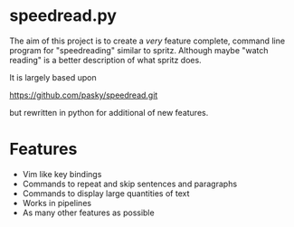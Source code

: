 # speedread.py

The aim of this project is to create a *very* feature complete, command line
program for "speedreading" similar to spritz. Although maybe "watch reading"
is a better description of what spritz does.

It is largely based upon

   https://github.com/pasky/speedread.git

but rewritten in python for additional of new features.

# Features

* Vim like key bindings
* Commands to repeat and skip sentences and paragraphs
* Commands to display large quantities of text
* Works in pipelines
* As many other features as possible